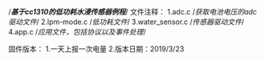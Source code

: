 /***************基于cc1310的低功耗水浸传感器例程***************/
文件注释：
1.adc.c  		  /*获取电池电压的adc驱动文件*/
2.lpm-mode.c 	  /*低功耗文件*/
3.water_sensor.c  /*传感器驱动文件*/
4.app.c    		  /*应用文件，包括协议以及事件处理*/

固件版本：
1.一天上报一次电量
2.版本日期：2019/3/23
